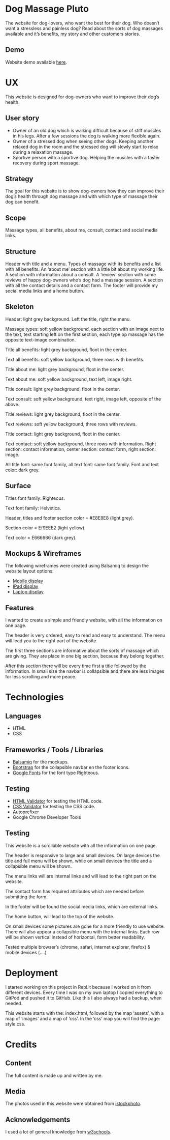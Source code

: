 # Dog Massage Pluto

The website for dog-lovers, who want the best for their dog. Who doesn’t want a stressless and painless dog? 
Read about the sorts of dog massages available and it’s benefits, my story and other customers stories.

## Demo 

Website demo available <a href="https://github.com/kimkesdev/DogMassagePluto">here</a>.

# UX
This website is designed for dog-owners who want to improve their dog’s health.

## User story 
<ul>
    <li>Owner of an old dog which is walking difficult because of stiff muscles in his legs.  After a few sessions the dog is walking more flexible again.
    <li>Owner of a stressed dog when seeing other dogs. Keeping  another relaxed dog in the room and the stressed dog will slowly start to relax during a relaxation massage.
    <li>Sportive person with a sportive dog. Helping the muscles with a faster recovery during sport massage.
</ul>

## Strategy
The goal for this website is to show dog-owners how they can improve their dog’s health through dog massage and with which type of massage their dog can benefit.

## Scope
Massage types, all benefits, about me, consult, contact and social media links.

## Structure
Header with title and a menu.
Types of massage with its benefits and a list with all benefits.
An ‘about me’ section with a little bit about my working life.
A section with information about a consult.
A ‘review’ section with some reviews of happy dog-owners who’s dog had a massage session.
A section with all the contact details and a contact form.
The footer will provide my social media links and a home button.

## Skeleton
Header: light grey background. Left the title, right the menu.

Massage types: soft yellow background, each section with an image next to the text, text starting left on the first section, each type op massage has the opposite text-image combination.  

Title all benefits: light grey background, floot in the center.

Text all benefits: soft yellow background, three rows with benefits.

Title about me: light grey background, floot in the center.

Text about me: soft yellow background, text left, image right.

Title consult: light grey background, floot in the center.

Text consult: soft yellow background, text right, image left, opposite of the above.

Title reviews: light grey background, floot in the center.

Text reviews: soft yellow background, three rows with reviews.

Title contact: light grey background, floot in the center.

Text contact: soft yellow background, three rows with information. Right section: contact information, center section: contact form, right section: image.

All title font: same font family, all text font: same font family. Font and text color: dark grey.

## Surface
Titles font family: Righteous.

Text font family: Helvetica.

Header, titles and footer section color = #E8E8E8 (light grey).

Section color = Ef9EEE2 (light yellow).

Text color = E666666 (dark grey).

## Mockups & Wireframes
The following wireframes were created using Balsamiq to design the website layout options:
<ul>
    <li><a href="https://github.com/kimkesdev/DogMassagePluto/blob/master/mockups/Wireframes%20Mobile%20Dog%20Massage%20Pluto.pdf">Mobile display</a>
    <li><a href="https://github.com/kimkesdev/DogMassagePluto/blob/master/mockups/Wireframes%20Ipad%20Dog%20Massage%20Pluto.pdf">IPad display</a>
    <li><a href="https://github.com/kimkesdev/DogMassagePluto/blob/master/mockups/Wireframes%20Laptop%20Dog%20Massage%20Pluto.pdf">Laptop display</a>
</ul>


## Features
I wanted to create a simple and friendly website, with all the information on one page. 

The header is very ordered, easy to read and easy to understand. The menu will lead you to the right part of the website.

The first three sections are informative about the sorts of massage which are giving. They are place in one big section, because they belong together. 

After this section there will be every time first a title followed by the information.
In small size the navbar is collapsible and there are less images for less scrolling and more peace.

# Technologies 

## Languages
<ul>
    <li>HTML
    <li>CSS
</ul>

## Frameworks / Tools / Libraries
<ul>
    <li><a href="https://balsamiq.com/">Balsamiq</a> for the mockups.
    <li><a href="https://getbootstrap.com/">Bootstrap</a> for the collapsible navbar en the footer icons.
    <li><a href="https://fonts.google.com/">Google Fonts</a> for the font type Righteous.
</ul>

## Testing
<ul>
    <li><a href="https://validator.w3.org/">HTML Validator</a> for testing the HTML code.
    <li><a href="https://jigsaw.w3.org/css-validator/">CSS Validator</a> for testing the CSS code.
    <li>Autoprefixer
    <li>Google Chrome Developer Tools
</ul>

## Testing
This website is a scrollable website with all the information on one page.

The header is responsive to large and small devices. On large devices the title and full menu will be shown, while on small devices the title and a collapsible menu will be shown.

The menu links will are internal links and will lead to the right part on the website. 

The contact form has required attributes which are needed before submitting the form.

In the footer will be found the social media links, which are external links.

The home button, will lead to the top of the website.

On small devices some pictures are gone for a more friendly to use website. There will also appear a collapsible menu with the internal links. Each row will be shown vertical instead of horizontal, form better readability.

Tested multiple browser’s (chrome, safari, internet explorer, firefox) & mobile devices (….)

# Deployment
I started working on this project in Repl.it because I worked on it from different devices. Every time I was on my own laptop I copied everything to GitPod and pushed it to GitHub. Like this I also always had a backup, when needed. 

This website starts with the: index.html, followed by the map ‘assets’, with a map of ‘images’ and a map of ‘css’. In the ’css’ map you will find the page: style.css.

# Credits

## Content
The full content is made up and written by me.

## Media
The photos used in this website were obtained from <a href="https://www.istockphoto.com/nl">istockphoto</a>.

## Acknowledgements
I used a lot of general knowledge from <a href="https://www.w3schools.com">w3schools</a>.
